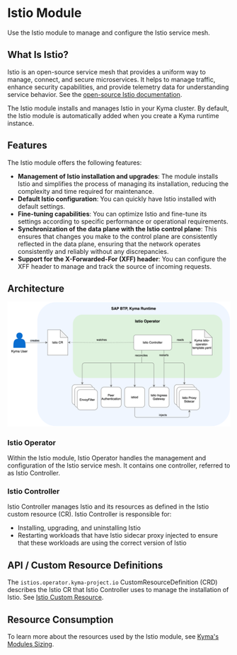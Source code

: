 # Istio Module
Use the Istio module to manage and configure the Istio service mesh.

## What Is Istio?

Istio is an open-source service mesh that provides a uniform way to manage, connect, and secure microservices. It helps to manage traffic, enhance security capabilities, and provide telemetry data for understanding service behavior. See the [open-source Istio documentation](https://istio.io/latest/docs/).

The Istio module installs and manages Istio in your Kyma cluster. By default, the Istio module is automatically added when you create a Kyma runtime instance.

## Features

The Istio module offers the following features:
- **Management of Istio installation and upgrades**: The module installs Istio and simplifies the process of managing its installation, reducing the complexity and time required for maintenance.
- **Default Istio configuration**: You can quickly have Istio installed with default settings.
- **Fine-tuning capabilities**: You can optimize Istio and fine-tune its settings according to specific performance or operational requirements.
- **Synchronization of the data plane with the Istio control plane**: This ensures that changes you make to the control plane are consistently reflected in the data plane, ensuring that the network operates consistently and reliably without any discrepancies.
- **Support for the X-Forwarded-For (XFF) header**: You can configure the XFF header to manage and track the source of incoming requests.

## Architecture

![Istio Operator Architecture](../assets/istio-controller-overview-user.svg)

### Istio Operator

Within the Istio module, Istio Operator handles the management and configuration of the Istio service mesh. It contains one controller, referred to as Istio Controller.

### Istio Controller

Istio Controller manages Istio and its resources as defined in the Istio custom resource (CR). Istio Controller is responsible for:
- Installing, upgrading, and uninstalling Istio
- Restarting workloads that have Istio sidecar proxy injected to ensure that these workloads are using the correct version of Istio

## API / Custom Resource Definitions

The `istios.operator.kyma-project.io` CustomResourceDefinition (CRD) describes the Istio CR that Istio Controller uses to manage the installation of Istio. See [Istio Custom Resource](https://kyma-project.io/#/istio/user/04-00-istio-custom-resource?id=istio-custom-resource).

## Resource Consumption

To learn more about the resources used by the Istio module, see [Kyma's Modules Sizing](https://help.sap.com/docs/btp/sap-business-technology-platform/kyma-modules-sizing?version=Cloud#istio).
